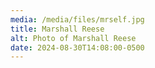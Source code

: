 ```yaml
---
media: /media/files/mrself.jpg
title: Marshall Reese
alt: Photo of Marshall Reese
date: 2024-08-30T14:08:00-0500
---
```

